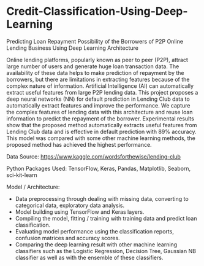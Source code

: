 # Credit-Classification-Using-Deep-Learning
Predicting Loan Repayment Possibility of the Borrowers of P2P Online Lending Business Using Deep Learning Architecture

Online lending platforms, popularly known as peer to peer (P2P), attract large number of users and generate huge loan transaction data. The availability of these data helps to make prediction of repayment by the borrowers, but there are limitations in extracting features because of the complex nature of information. Artificial Intelligence (AI) can automatically extract useful features from large P2P lending data. This project proposes a deep neural networks (NN) for default prediction in Lending Club data to automatically extract features and improve the performance. We capture the complex features of lending data with this architecture and reuse loan information to predict the repayment of the borrower. Experimental results show that the proposed method automatically extracts useful features from Lending Club data and is effective in default prediction with 89% accuracy. This model was compared with some other machine learning methods, the proposed method has achieved the highest performance.

Data Source: https://www.kaggle.com/wordsforthewise/lending-club

Python Packages Used: TensorFlow, Keras, Pandas, Matplotlib, Seaborn, sci-kit-learn

Model / Architecture:
- Data preprocessing through dealing with missing data, converting to categorical data, exploratory data analysis.
- Model building using TensorFlow and Keras layers.
- Compiling the model, fitting / training with training data and predict loan classification.
- Evaluating model performance using the classification reports, confusion matrices and accuracy scores.
- Comparing the deep learning result with other machine learning classifiers such as the Logistic Regression, Decision Tree, Gaussian NB classifier as well as with the ensemble of these classifiers.
